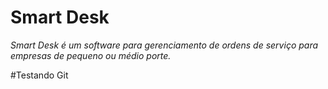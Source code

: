 # Smart Desk
_Smart Desk é um software para gerenciamento de ordens de serviço para empresas de pequeno ou médio porte._


#Testando Git